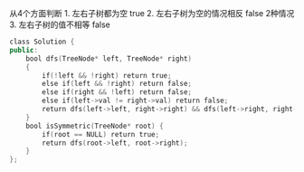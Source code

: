 从4个方面判断
	1. 左右子树都为空   true
	2. 左右子树为空的情况相反   false 2种情况
	3. 左右子树的值不相等    false


```c++
class Solution {
public:
    bool dfs(TreeNode* left, TreeNode* right)
    {
        if(!left && !right) return true;
        else if(left && !right) return false;
        else if(right && !left) return false;
        else if(left->val != right->val) return false;
        return dfs(left->left, right->right) && dfs(left->right, right->left);
    }
    bool isSymmetric(TreeNode* root) {
        if(root == NULL) return true;
        return dfs(root->left, root->right);
    }
};
```